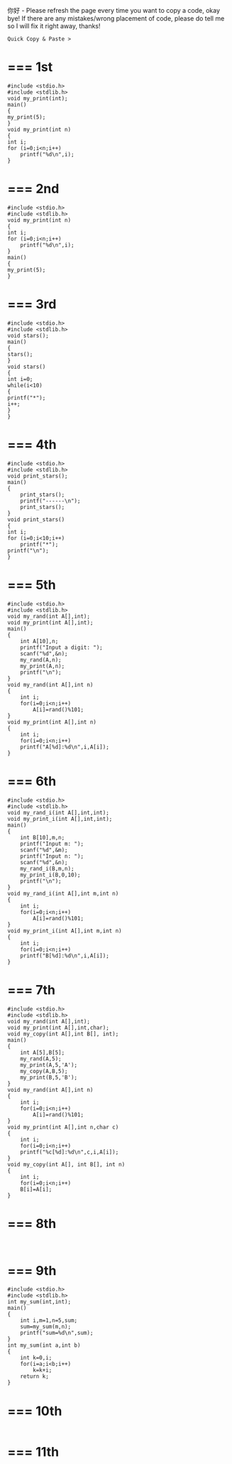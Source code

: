 你好 - Please refresh the page every time you want to copy a code, okay bye! If there are any mistakes/wrong placement of code, please do tell me so I will fix it right away, thanks!
```
Quick Copy & Paste >
```
===
1st 
===
```
#include <stdio.h>
#include <stdlib.h>
void my_print(int);
main()
{
my_print(5);
}
void my_print(int n)
{
int i;
for (i=0;i<n;i++)
    printf("%d\n",i);
}
```
===
2nd 
===
```
#include <stdio.h>
#include <stdlib.h>
void my_print(int n)
{
int i;
for (i=0;i<n;i++)
    printf("%d\n",i);
}
main()
{
my_print(5);
}
```
===
3rd
===

```
#include <stdio.h>
#include <stdlib.h>
void stars();
main()
{
stars();
}
void stars()
{
int i=0;
while(i<10)
{
printf("*");
i++;
}
}
```
===
4th 
===

```
#include <stdio.h>
#include <stdlib.h>
void print_stars();
main()
{
    print_stars();
    printf("------\n");
    print_stars();
}
void print_stars()
{
int i;
for (i=0;i<10;i++)
    printf("*");
printf("\n");
}
```
===
5th
===

```
#include <stdio.h>
#include <stdlib.h>
void my_rand(int A[],int);
void my_print(int A[],int);
main()
{
    int A[10],n;
    printf("Input a digit: ");
    scanf("%d",&n);
    my_rand(A,n);
    my_print(A,n);
    printf("\n");
}
void my_rand(int A[],int n)
{
    int i;
    for(i=0;i<n;i++)
        A[i]=rand()%101;
}
void my_print(int A[],int n)
{
    int i;
    for(i=0;i<n;i++)
    printf("A[%d]:%d\n",i,A[i]);
}
```
===
6th 
===
```
#include <stdio.h>
#include <stdlib.h>
void my_rand_i(int A[],int,int);
void my_print_i(int A[],int,int);
main()
{
    int B[10],m,n;
    printf("Input m: ");
    scanf("%d",&m);
    printf("Input n: ");
    scanf("%d",&n);
    my_rand_i(B,m,n);
    my_print_i(B,0,10);
    printf("\n");
}
void my_rand_i(int A[],int m,int n)
{
    int i;
    for(i=0;i<n;i++)
        A[i]=rand()%101;
}
void my_print_i(int A[],int m,int n)
{
    int i;
    for(i=0;i<n;i++)
    printf("B[%d]:%d\n",i,A[i]);
}
```
===
7th 
===

```
#include <stdio.h>
#include <stdlib.h>
void my_rand(int A[],int);
void my_print(int A[],int,char);
void my_copy(int A[],int B[], int);
main()
{
    int A[5],B[5];
    my_rand(A,5);
    my_print(A,5,'A');
    my_copy(A,B,5);
    my_print(B,5,'B');
}
void my_rand(int A[],int n)
{
    int i;
    for(i=0;i<n;i++)
        A[i]=rand()%101;
}
void my_print(int A[],int n,char c)
{
    int i;
    for(i=0;i<n;i++)
    printf("%c[%d]:%d\n",c,i,A[i]);
}
void my_copy(int A[], int B[], int n)
{
    int i;
    for(i=0;i<n;i++)
    B[i]=A[i];
}
```
===
8th 
===

```


```
===
9th 
===
```
#include <stdio.h>
#include <stdlib.h>
int my_sum(int,int);
main()
{
    int i,m=1,n=5,sum;
    sum=my_sum(m,n);
    printf("sum=%d\n",sum);
}
int my_sum(int a,int b)
{
    int k=0,i;
    for(i=a;i<b;i++)
        k=k+i;
    return k;
}
```
===
10th
===
```

```
===
11th 
===
```

```
